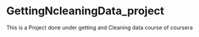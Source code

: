 GettingNcleaningData_project
============================

This is a Project done under getting and Cleaning data course of coursera 


